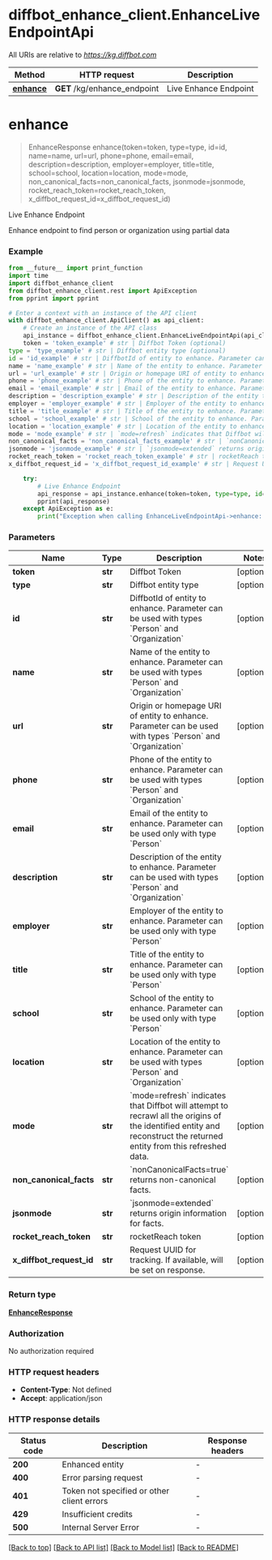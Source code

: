 # diffbot_enhance_client.EnhanceLiveEndpointApi

All URIs are relative to *https://kg.diffbot.com*

Method | HTTP request | Description
------------- | ------------- | -------------
[**enhance**](EnhanceLiveEndpointApi.md#enhance) | **GET** /kg/enhance_endpoint | Live Enhance Endpoint


# **enhance**
> EnhanceResponse enhance(token=token, type=type, id=id, name=name, url=url, phone=phone, email=email, description=description, employer=employer, title=title, school=school, location=location, mode=mode, non_canonical_facts=non_canonical_facts, jsonmode=jsonmode, rocket_reach_token=rocket_reach_token, x_diffbot_request_id=x_diffbot_request_id)

Live Enhance Endpoint

Enhance endpoint to find person or organization using partial data

### Example

```python
from __future__ import print_function
import time
import diffbot_enhance_client
from diffbot_enhance_client.rest import ApiException
from pprint import pprint

# Enter a context with an instance of the API client
with diffbot_enhance_client.ApiClient() as api_client:
    # Create an instance of the API class
    api_instance = diffbot_enhance_client.EnhanceLiveEndpointApi(api_client)
    token = 'token_example' # str | Diffbot Token (optional)
type = 'type_example' # str | Diffbot entity type (optional)
id = 'id_example' # str | DiffbotId of entity to enhance. Parameter can be used with types `Person` and `Organization` (optional)
name = 'name_example' # str | Name of the entity to enhance. Parameter can be used with types `Person` and `Organization` (optional)
url = 'url_example' # str | Origin or homepage URI of entity to enhance. Parameter can be used with types `Person` and `Organization` (optional)
phone = 'phone_example' # str | Phone of the entity to enhance. Parameter can be used with types `Person` and `Organization` (optional)
email = 'email_example' # str | Email of the entity to enhance. Parameter can be used only with type `Person` (optional)
description = 'description_example' # str | Description of the entity to enhance. Parameter can be used with types `Person` and `Organization` (optional)
employer = 'employer_example' # str | Employer of the entity to enhance. Parameter can be used only with type `Person` (optional)
title = 'title_example' # str | Title of the entity to enhance. Parameter can be used only with type `Person` (optional)
school = 'school_example' # str | School of the entity to enhance. Parameter can be used only with type `Person` (optional)
location = 'location_example' # str | Location of the entity to enhance. Parameter can be used with types `Person` and `Organization` (optional)
mode = 'mode_example' # str | `mode=refresh` indicates that Diffbot will attempt to recrawl all the origins of the identified entity and reconstruct the returned entity from this refreshed data. (optional)
non_canonical_facts = 'non_canonical_facts_example' # str | `nonCanonicalFacts=true` returns non-canonical facts. (optional)
jsonmode = 'jsonmode_example' # str | `jsonmode=extended` returns origin information for facts. (optional)
rocket_reach_token = 'rocket_reach_token_example' # str | rocketReach token (optional)
x_diffbot_request_id = 'x_diffbot_request_id_example' # str | Request UUID for tracking. If available, will be set on response. (optional)

    try:
        # Live Enhance Endpoint
        api_response = api_instance.enhance(token=token, type=type, id=id, name=name, url=url, phone=phone, email=email, description=description, employer=employer, title=title, school=school, location=location, mode=mode, non_canonical_facts=non_canonical_facts, jsonmode=jsonmode, rocket_reach_token=rocket_reach_token, x_diffbot_request_id=x_diffbot_request_id)
        pprint(api_response)
    except ApiException as e:
        print("Exception when calling EnhanceLiveEndpointApi->enhance: %s\n" % e)
```

### Parameters

Name | Type | Description  | Notes
------------- | ------------- | ------------- | -------------
 **token** | **str**| Diffbot Token | [optional] 
 **type** | **str**| Diffbot entity type | [optional] 
 **id** | **str**| DiffbotId of entity to enhance. Parameter can be used with types &#x60;Person&#x60; and &#x60;Organization&#x60; | [optional] 
 **name** | **str**| Name of the entity to enhance. Parameter can be used with types &#x60;Person&#x60; and &#x60;Organization&#x60; | [optional] 
 **url** | **str**| Origin or homepage URI of entity to enhance. Parameter can be used with types &#x60;Person&#x60; and &#x60;Organization&#x60; | [optional] 
 **phone** | **str**| Phone of the entity to enhance. Parameter can be used with types &#x60;Person&#x60; and &#x60;Organization&#x60; | [optional] 
 **email** | **str**| Email of the entity to enhance. Parameter can be used only with type &#x60;Person&#x60; | [optional] 
 **description** | **str**| Description of the entity to enhance. Parameter can be used with types &#x60;Person&#x60; and &#x60;Organization&#x60; | [optional] 
 **employer** | **str**| Employer of the entity to enhance. Parameter can be used only with type &#x60;Person&#x60; | [optional] 
 **title** | **str**| Title of the entity to enhance. Parameter can be used only with type &#x60;Person&#x60; | [optional] 
 **school** | **str**| School of the entity to enhance. Parameter can be used only with type &#x60;Person&#x60; | [optional] 
 **location** | **str**| Location of the entity to enhance. Parameter can be used with types &#x60;Person&#x60; and &#x60;Organization&#x60; | [optional] 
 **mode** | **str**| &#x60;mode&#x3D;refresh&#x60; indicates that Diffbot will attempt to recrawl all the origins of the identified entity and reconstruct the returned entity from this refreshed data. | [optional] 
 **non_canonical_facts** | **str**| &#x60;nonCanonicalFacts&#x3D;true&#x60; returns non-canonical facts. | [optional] 
 **jsonmode** | **str**| &#x60;jsonmode&#x3D;extended&#x60; returns origin information for facts. | [optional] 
 **rocket_reach_token** | **str**| rocketReach token | [optional] 
 **x_diffbot_request_id** | **str**| Request UUID for tracking. If available, will be set on response. | [optional] 

### Return type

[**EnhanceResponse**](EnhanceResponse.md)

### Authorization

No authorization required

### HTTP request headers

 - **Content-Type**: Not defined
 - **Accept**: application/json

### HTTP response details
| Status code | Description | Response headers |
|-------------|-------------|------------------|
**200** | Enhanced entity |  -  |
**400** | Error parsing request |  -  |
**401** | Token not specified or other client errors |  -  |
**429** | Insufficient credits |  -  |
**500** | Internal Server Error |  -  |

[[Back to top]](#) [[Back to API list]](../README.md#documentation-for-api-endpoints) [[Back to Model list]](../README.md#documentation-for-models) [[Back to README]](../README.md)

